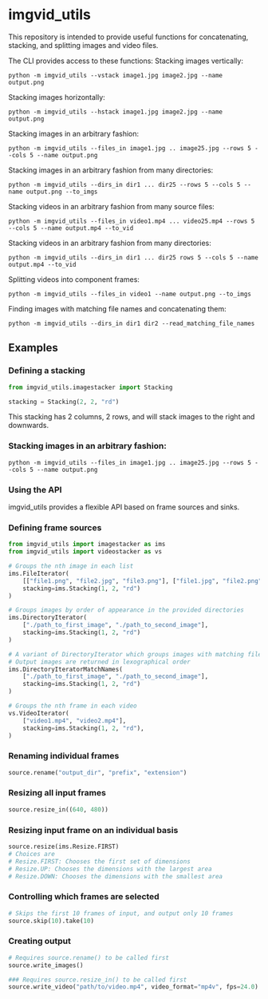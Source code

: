 # imgvid_utils

This repository is intended to provide useful functions for concatenating, stacking, and splitting images and video files.

The CLI provides access to these functions:
Stacking images vertically:
```
python -m imgvid_utils --vstack image1.jpg image2.jpg --name output.png
```

Stacking images horizontally:
```
python -m imgvid_utils --hstack image1.jpg image2.jpg --name output.png
```

Stacking images in an arbitrary fashion:
```
python -m imgvid_utils --files_in image1.jpg .. image25.jpg --rows 5 --cols 5 --name output.png
```

Stacking images in an arbitrary fashion from many directories:
```
python -m imgvid_utils --dirs_in dir1 ... dir25 --rows 5 --cols 5 --name output.png --to_imgs
```

Stacking videos in an arbitrary fashion from many source files:
```
python -m imgvid_utils --files_in video1.mp4 ... video25.mp4 --rows 5 --cols 5 --name output.mp4 --to_vid
```

Stacking videos in an arbitrary fashion from many directories:
```
python -m imgvid_utils --dirs_in dir1 ... dir25 rows 5 --cols 5 --name output.mp4 --to_vid
```

Splitting videos into component frames:
```
python -m imgvid_utils --files_in video1 --name output.png --to_imgs
```

Finding images with matching file names and concatenating them:
```
python -m imgvid_utils --dirs_in dir1 dir2 --read_matching_file_names
```

## Examples

### Defining a stacking
```python
from imgvid_utils.imagestacker import Stacking

stacking = Stacking(2, 2, "rd")
```

This stacking has 2 columns, 2 rows, and will stack images to the right and downwards.

### Stacking images in an arbitrary fashion:
```
python -m imgvid_utils --files_in image1.jpg .. image25.jpg --rows 5 --cols 5 --name output.png
```

### Using the API

imgvid_utils provides a flexible API based on frame sources and sinks.

### Defining frame sources

```python
from imgvid_utils import imagestacker as ims
from imgvid_utils import videostacker as vs

# Groups the nth image in each list
ims.FileIterator(
    [["file1.png", "file2.jpg", "file3.png"], ["file1.jpg", "file2.png", ...], ...],
    stacking=ims.Stacking(1, 2, "rd")
)

# Groups images by order of appearance in the provided directories
ims.DirectoryIterator(
    ["./path_to_first_image", "./path_to_second_image"],
    stacking=ims.Stacking(1, 2, "rd")
)

# A variant of DirectoryIterator which groups images with matching file names
# Output images are returned in lexographical order
ims.DirectoryIteratorMatchNames(
    ["./path_to_first_image", "./path_to_second_image"],
    stacking=ims.Stacking(1, 2, "rd")
)

# Groups the nth frame in each video
vs.VideoIterator(
    ["video1.mp4", "video2.mp4"],
    stacking=ims.Stacking(1, 2, "rd"),
)
```

### Renaming individual frames
```python
source.rename("output_dir", "prefix", "extension")
```

### Resizing all input frames
```python
source.resize_in((640, 480))
```

### Resizing input frame on an individual basis
```python
source.resize(ims.Resize.FIRST)
# Choices are
# Resize.FIRST: Chooses the first set of dimensions
# Resize.UP: Chooses the dimensions with the largest area
# Resize.DOWN: Chooses the dimensions with the smallest area
```

### Controlling which frames are selected
```python
# Skips the first 10 frames of input, and output only 10 frames
source.skip(10).take(10)
```

### Creating output
```python
# Requires source.rename() to be called first
source.write_images()

### Requires source.resize_in() to be called first
source.write_video("path/to/video.mp4", video_format="mp4v", fps=24.0)
```